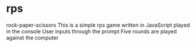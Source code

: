 # rps
rock-paper-scissors
This is a simple rps game written in JavaScript played in the console
User inputs through the prompt
Five rounds are played against the computer